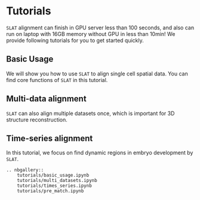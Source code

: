 # Tutorials

``SLAT`` alignment can finish in GPU server less than 100 seconds, and also can run on laptop with 16GB memory without GPU in less than 10min!
We provide following tutorials for you to get started quickly.

## Basic Usage
We will show you how to use ``SLAT`` to align single cell spatial data. You can find core functions of ``SLAT`` in this tutorial.

## Multi-data alignment
``SLAT`` can also align multiple datasets once, which is important for 3D structure reconstruction.

## Time-series alignment
In this tutorial, we focus on find dynamic regions in embryo development by ``SLAT``.

<!-- ```{eval-rst}
.. toctree::
    vignette.ipynb
``` -->

```{eval-rst}
.. nbgallery::
    tutorials/basic_usage.ipynb
    tutorials/multi_datasets.ipynb
    tutorials/times_series.ipynb
    tutorials/pre_match.ipynb

```